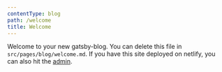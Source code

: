 ```yaml
---
contentType: blog
path: /welcome
title: Welcome
---
```

Welcome to your new gatsby-blog. You can delete this file in `src/pages/blog/welcome.md`. If you have this site deployed on netlify, you can also hit the [admin](/admin).